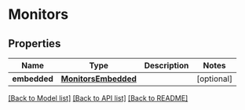 # Monitors

## Properties
Name | Type | Description | Notes
------------ | ------------- | ------------- | -------------
**embedded** | [**MonitorsEmbedded**](MonitorsEmbedded.md) |  | [optional] 

[[Back to Model list]](../README.md#documentation-for-models) [[Back to API list]](../README.md#documentation-for-api-endpoints) [[Back to README]](../README.md)


